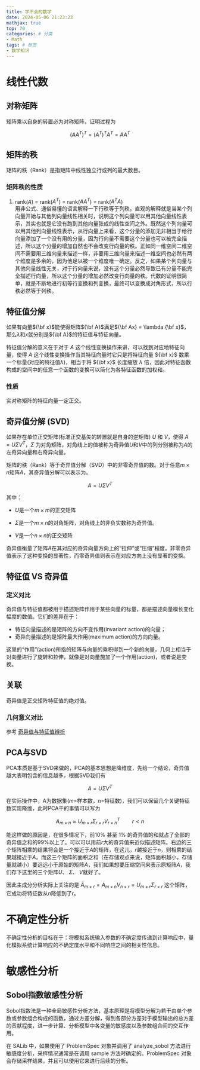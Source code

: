 ```yaml
---
title: 学不会的数学
date: 2024-05-06 21:23:23
mathjax: true
top: 70
categories: # 分类
- Math
tags: # 标签
- 数学知识
---
```



# 线性代数

<!--more-->

## 对称矩阵

矩阵乘以自身的转置必为对称矩阵，证明过程为

$$
(A A^{T})^{T} = (A^{T})^{T} A^{T} = A A^{T}
$$

## 矩阵的秩

矩阵的秩（Rank）是指矩阵中线性独立行或列的最大数目。

### 矩阵秩的性质

1. rank($A$) = rank($A^{T}$) = rank($A A^{T}$) = rank($A^{T} A$)\
用非公式、通俗易懂的语言解释一下行秩等于列秩。直观的解释就是当某个列向量开始与其他列向量线性相关时，说明这个列向量可以用其他向量线性表示，其实也就是它没有跑到其他向量张成的线性空间之外。既然这个列向量可以用其他列向量线性表示，从行向量上来看，这个分量的添加无非相当于给行向量添加了一个没有用的分量，因为行向量不需要这个分量也可以被完全描述，所以这个分量的增加自然也不会改变行向量的秩。正如同一维空间二维空间不需要用三维向量来描述一样，非要用三维向量来描述一维空间也必然有两个维度是多余的，因为他足以被一个维度唯一确定。反之，如果某个列向量与其他向量线性无关，对于行向量来说，没有这个分量必然导致已有分量不能完全描述行向量，所以这个分量的增加必然改变行向量的秩。代数的证明很简单，就是不断地进行初等行变换和列变换，最终可以变换成对角形式，所以行秩必然等于列秩。


## 特征值分解

如果有向量${\bf x}$能使得矩阵${\bf A}$满足${\bf Ax} = \lambda {\bf x}$，那么$\lambda$和$x$就分别是${\bf A}$的特征值与特征向量。

特征值分解的意义在于对于 $A$ 这个线性变换操作来讲，可以找到对应地特征向量，使得 $A$ 这个线性变换操作当其特征向量时它只是将特征向量 ${\bf x}$ 数乘一个标量(对应的特征值$\lambda$)，相当于将 ${\bf x}$ 长度缩放 $\lambda$ 倍，因此对特征函数构成的空间中的任意一个函数的变换可以简化为各特征函数的加权和。

### 性质

实对称矩阵的特征向量一定正交。

## 奇异值分解 (SVD)

如果存在单位正交矩阵(标准正交基矢的转置就是自身的逆矩阵) $U$ 和 $V$，使得 $A = U \Sigma V^{T}$，$\Sigma$ 为对角矩阵，对角线上的值被称为奇异值$U$和$V$中的列分别被称为$A$的左奇异向量和右奇异向量。

矩阵的秩（Rank）等于奇异值分解（SVD）中的非零奇异值的数。对于任意$m \times n$矩阵$A$，其奇异值分解可以表示为。

$$
A = U \Sigma V^{T}
$$

其中：

* $U$是一个$m \times m$的正交矩阵

* $\Sigma$是一个$m \times n$的对角矩阵，对角线上的非负实数称为奇异值。

* $V$是一个$n \times n$的正交矩阵

奇异值衡量了矩阵$A$在其对应的奇异向量方向上的“拉伸”或“压缩”程度。非零奇异值表示了这种变换的显著性，而零奇异值则表示在对应方向上没有显著的变换。


## 特征值 VS 奇异值

### 定义对比

奇异值与特征值都被用于描述矩阵作用于某些向量的标量，都是描述向量模长变化幅度的数值。它们的差异在于：

* 特征向量描述的是矩阵的方向不变作用(invariant action)的向量；
* 奇异向量描述的是矩阵最大作用(maximum action)的方向向量。

这里的“作用”(action)所指的矩阵与向量的乘积得到一个新的向量，几何上相当于对向量进行了旋转和拉伸，就像是对向量施加了一个作用(action)，或者说是变换。

## 关联

奇异值是正交矩阵特征值的绝对值。

### 几何意义对比

参考  [奇异值与特征值辨析](https://zhuanlan.zhihu.com/p/353637184)

## PCA与SVD

PCA本质是基于SVD来做的，PCA的基本思想是降维度，先给一个结论，奇异值越大表明包含的信息越多，根据SVD我们有

$$
A = U \Sigma V^{T}
$$

在实际操作中，A为数据集($m=$样本数，$n=$特征数)，我们可以保留几个关键特征数实现降维，此时PCA干的事情可以写为

$$
{A_{m \times n}} \approx {U_{m \times r}}{\Sigma _{r \times r}}V_{r \times n}^T  \quad \quad r < n
$$

能这样做的原因是，在很多情况下，前$10\%$ 甚至 $1\%$ 的奇异值的和就占了全部的奇异值之和的$99\%$以上了。可以可以用前$r$大的奇异值来近似描述矩阵。右边的三个矩阵相乘的结果将会是一个接近于$A$的矩阵，在这儿，$r$越接近于$n$，则相乘的结果越接近于$A$。而这三个矩阵的面积之和（在存储观点来说，矩阵面积越小，存储量就越小）要远远小于原始的矩阵$A$，我们如果想要压缩空间来表示原矩阵$A$，我们存下这里的三个矩阵$U$、 $\Sigma$、 $V$就好了。

因此主成分分析实际上关注的是 ${ {\tilde A}_{m \times r} } = {A_{m \times n} }{V_{n \times r} } = {U_{m \times r} }{\Sigma _{r \times r} }$ 这个矩阵，它成功将特征数从$n$降低到了$r$。

# 不确定性分析


不确定性分析的目标在于：将模拟系统输入参数的不确定度传递到计算响应中，量化模拟系统计算响应的不确定度水平和不同响应之间的相关性信息。

# 敏感性分析

## Sobol指数敏感性分析

Sobol指数法是一种全局敏感性分析方法，基本原理是将模型分解为若干由单个参数或参数组合构成的函数，通过方差分解，得到各部分方差对于模型输出的总方差的贡献程度，进一步计算、分析模型中各变量的敏感度以及参数组合间的交互作用。

在 SALib 中，如果使用了 ProblemSpec 对象并调用了 analyze_sobol 方法进行敏感度分析，采样情况通常是在调用 sample 方法时确定的。ProblemSpec 对象会存储采样结果，并且可以使用它来进行后续的分析。